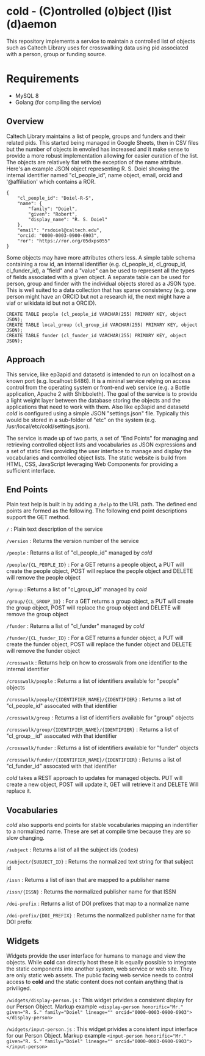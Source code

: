 cold - (C)ontrolled (o)bject (l)ist (d)aemon
============================================

This repository implements a service to maintain a controlled list of objects such as Caltech Library uses for crosswalking data using pid associated with a person, group or funding source.

Requirements
============

- MySQL 8
- Golang (for compiling the service)

Overview
--------

Caltech Library maintains a list of people, groups and funders and their related pids. This started being managed in Google Sheets, then in CSV files but the number of objects in envoled has increased and it make sense to provide a more robust implementation allowing for easier curation of the list. The objects are relatively flat with the exception of the name attribute.  Here's an example JSON object representing R. S. Doiel showing the internal identifier named "cl_people_id", name object, email, orcid and '@affiliation' which contains a ROR.

~~~
{
    "cl_people_id": "Doiel-R-S",
    "name": {
        "family": "Doiel",
        "given": "Robert",
        "display_name": "R. S. Doiel"
    },
    "email": "rsdoiel@caltech.edu",
    "orcid: "0000-0003-0900-6903",
    "ror": "https://ror.org/05dxps055"
} 
~~~

Some objects may have more attributes others less. A simple table schema containing a row id, an internal identifier (e.g. cl_people_id, cl_group_id, cl_funder_id), a "field" and a "value" can be used to represent all the types of fields associated with a given object.  A separate table can be used for person, group and finder with the individual objects stored as a JSON type. This is well suited to a data collection that has sparse consistency (e.g. one person might have an ORCID but not a research id, the next might have a viaf or wikidata id but not a ORCID).

~~~
CREATE TABLE people (cl_people_id VARCHAR(255) PRIMARY KEY, object JSON);
CREATE TABLE local_group (cl_group_id VARCHAR(255) PRIMARY KEY, object JSON);
CREATE TABLE funder (cl_funder_id VARCHAR(255) PRIMARY KEY, object JSON);
~~~

Approach
--------

This service, like ep3apid and datasetd is intended to run on localhost on a known port (e.g. localhost:8486). It is a mininal service relying on access control from the operating system or front-end web service (e.g. a Bottle application, Apache 2 with Shibboleth).  The goal of the service is to provide a light weight layer between the database storing the objects and the applications that need to work with them.  Also like ep3apid and datasetd *cold* is configured using a simple JSON "settings.json" file. Typically this would be stored in a sub-folder of "etc" on the system (e.g. /usr/local/etc/cold/settings.json).

The service is made up of two parts, a set of "End Points" for managing and retrieving controlled object lists and vocabularies as JSON expressions and a set of static files providing the user interface to manage and display the vocabularies and controlled object lists.  The static website is build from HTML, CSS, JavaScript leveraging Web Components for providing a sufficient interface.

End Points
----------

Plain text help is built in by adding a `/help` to the URL path. The defined end points are formed as the following. The following end point descriptions support the GET method.

`/`
: Plain text description of the service

`/version`
: Returns the version number of the service

`/people`
: Returns a list of "cl_people_id" managed by *cold*

`/people/{CL_PEOPLE_ID}`
: For a GET returns a people object, a PUT will create the people object, POST will replace the people object and DELETE will remove the people object

`/group`
: Returns a list of "cl_group_id" managed by *cold*

`/group/{CL_GROUP_ID}`
: For a GET returns a group object, a PUT will create the group object, POST will replace the group object and DELETE will remove the group object

`/funder`
: Returns a list of "cl_funder" managed by *cold*

`/funder/{CL_funder_ID}`
: For a GET returns a funder object, a PUT will create the funder object, POST will replace the funder object and DELETE will remove the funder object


`/crosswalk`
: Returns help on how to crosswalk from one identifier to the internal identifier

`/crosswalk/people`
: Returns a list of identifiers available for "people" objects

`/crosswalk/people/{IDENTIFIER_NAME}/{IDENTIFIER}`
: Returns a list of "cl_people_id" assocated with that identifier

`/crosswalk/group`
: Returns a list of identifiers available for "group" objects

`/crosswalk/group/{IDENTIFIER_NAME}/{IDENTIFIER}`
: Returns a list of "cl_group__id" assocated with that identifier

`/crosswalk/funder`
: Returns a list of identifiers available for "funder" objects

`/crosswalk/funder/{IDENTIFIER_NAME}/{IDENTIFIER}`
: Returns a list of "cl_funder_id" assocated with that identifier


*cold* takes a REST approach to updates for managed objects.  PUT will create a new object, POST will update it, GET will retrieve it and DELETE Will replace it.

Vocabularies
------------

*cold* also supports end points for stable vocabularies mapping an indentifier to a normalized name. These are set at compile time because they are so slow changing. 

`/subject`
: Returns a list of all the subject ids (codes)

`/subject/{SUBJECT_ID}`
: Returns the normalized text string for that subject id

`/issn`
: Returns a list of issn that are mapped to a publisher name

`/issn/{ISSN}`
: Returns the normalized publisher name for that ISSN


`/doi-prefix`
: Returns a list of DOI prefixes that map to a normalize name

`/doi-prefix/{DOI_PREFIX}`
: Returns the normalized publisher name for that DOI prefix

Widgets
-------

Widgets provide the user interface for humans to manage and view the objects. While **cold** can directly host these it is equally possible to integrate the static components into another system, web service or web site. They are only static web assets.  The public facing web service needs to control access to **cold** and the static content does not contain anything that is priviliged.

`/widgets/display-person.js`
: This widget privides a consistent display for our Person Object. Markup example `<display-person honorific="Mr." given="R. S." family="Doiel" lineage="" orcid="0000-0003-0900-6903"></display-person>`

`/widgets/input-person.js`
: This widget privides a consistent input interface for our Person Object. Markup example `<input-person honorific="Mr." given="R. S." family="Doiel" lineage="" orcid="0000-0003-0900-6903"></input-person>`


